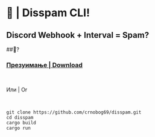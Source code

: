 # 🦠 | Disspam CLI!
## Discord Webhook + Interval = Spam?


##🚀?

### [Презуимање | Download](https://github.com/crnobog69/disspam/releases)

<br>

Или | Or

<br>

```
git clone https://github.com/crnobog69/disspam.git
cd disspam
cargo build
cargo run
```
